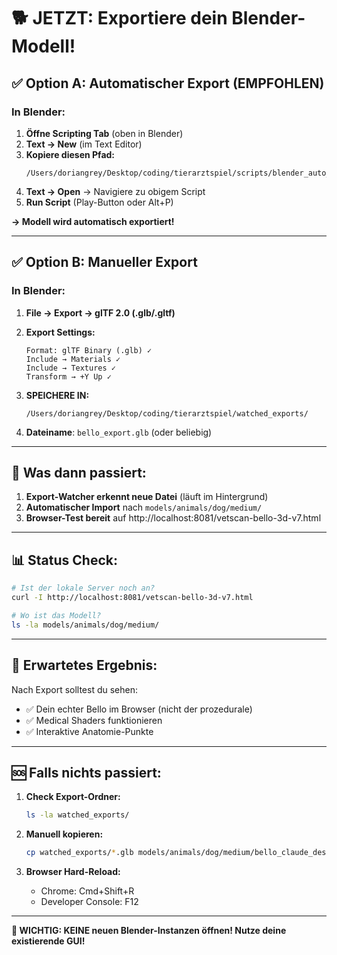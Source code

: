 # 🐕 **JETZT: Exportiere dein Blender-Modell!**

## ✅ **Option A: Automatischer Export (EMPFOHLEN)**

### In Blender:
1. **Öffne Scripting Tab** (oben in Blender)
2. **Text → New** (im Text Editor)
3. **Kopiere diesen Pfad:**
   ```
   /Users/doriangrey/Desktop/coding/tierarztspiel/scripts/blender_auto_export.py
   ```
4. **Text → Open** → Navigiere zu obigem Script
5. **Run Script** (Play-Button oder Alt+P)

**→ Modell wird automatisch exportiert!**

---

## ✅ **Option B: Manueller Export**

### In Blender:
1. **File → Export → glTF 2.0 (.glb/.gltf)**

2. **Export Settings:**
   ```
   Format: glTF Binary (.glb) ✓
   Include → Materials ✓
   Include → Textures ✓
   Transform → +Y Up ✓
   ```

3. **SPEICHERE IN:**
   ```
   /Users/doriangrey/Desktop/coding/tierarztspiel/watched_exports/
   ```
   
4. **Dateiname**: `bello_export.glb` (oder beliebig)

---

## 🚀 **Was dann passiert:**

1. **Export-Watcher erkennt neue Datei** (läuft im Hintergrund)
2. **Automatischer Import** nach `models/animals/dog/medium/`
3. **Browser-Test bereit** auf http://localhost:8081/vetscan-bello-3d-v7.html

---

## 📊 **Status Check:**

```bash
# Ist der lokale Server noch an?
curl -I http://localhost:8081/vetscan-bello-3d-v7.html

# Wo ist das Modell?
ls -la models/animals/dog/medium/
```

---

## 🎯 **Erwartetes Ergebnis:**

Nach Export solltest du sehen:
- ✅ Dein echter Bello im Browser (nicht der prozedurale)
- ✅ Medical Shaders funktionieren
- ✅ Interaktive Anatomie-Punkte

---

## 🆘 **Falls nichts passiert:**

1. **Check Export-Ordner:**
   ```bash
   ls -la watched_exports/
   ```

2. **Manuell kopieren:**
   ```bash
   cp watched_exports/*.glb models/animals/dog/medium/bello_claude_desktop.glb
   ```

3. **Browser Hard-Reload:**
   - Chrome: Cmd+Shift+R
   - Developer Console: F12

---

**🔴 WICHTIG: KEINE neuen Blender-Instanzen öffnen! Nutze deine existierende GUI!**